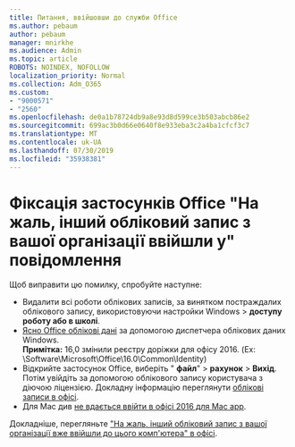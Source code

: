 ```yaml
---
title: Питання, ввійшовши до служби Office
ms.author: pebaum
author: pebaum
manager: mnirkhe
ms.audience: Admin
ms.topic: article
ROBOTS: NOINDEX, NOFOLLOW
localization_priority: Normal
ms.collection: Adm_O365
ms.custom:
- "9000571"
- "2560"
ms.openlocfilehash: de0a1b78724db9a8e93d8d599ce3b503abcb86e2
ms.sourcegitcommit: 699ac3b0d66e0640f8e933eba3c2a4ba1cfcf3c7
ms.translationtype: MT
ms.contentlocale: uk-UA
ms.lasthandoff: 07/30/2019
ms.locfileid: "35938381"
---
```

# <a name="fixing-the-office-apps-sorry-another-account-from-your-organization-is-already-signed-in-message"></a>Фіксація застосунків Office "На жаль, інший обліковий запис з вашої організації ввійшли у" повідомлення

Щоб виправити цю помилку, спробуйте наступне:

- Видалити всі роботи облікових записів, за винятком постраждалих облікового запису, використовуючи настройки Windows > **доступу роботу або в школі**.
- [Ясно Office облікові дані](https://docs.microsoft.com/office/troubleshoot/error-messages/another-account-already-signed-in#step-3-clear-cached-credentials-on-the-computer) за допомогою диспетчера облікових даних Windows.<br/>
    **Примітка:** 16,0 змінили реєстру доріжки для офісу 2016. (Ex: \Software\Microsoft\Office\16.0\Common\Identity\)
- Відкрийте застосунок Office, виберіть " **файл**" > **рахунок** > **Вихід**. Потім увійдіть за допомогою облікового запису користувача з діючою ліцензією. Докладну інформацію переглянути [облікові записи в офісі](https://support.office.com/article/accounts-in-office-628ea040-f265-49de-b986-be09c3ebf8a9).
- Для Mac див [не вдається ввійти в офісі 2016 для Mac app](https://docs.microsoft.com/office365/troubleshoot/authentication/sign-in-to-office-2016-for-mac-fail).

Докладніше, перегляньте ["На жаль, інший обліковий запис з вашої організації вже ввійшли до цього комп'ютера" в офісі](https://docs.microsoft.com/office/troubleshoot/error-messages/another-account-already-signed-in).